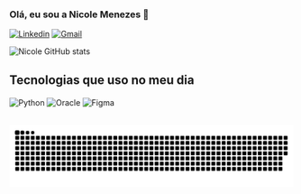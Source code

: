 ### Olá, eu sou a Nicole Menezes 👋

[![Linkedin](https://img.shields.io/badge/LinkedIn-0077B5?style=for-the-badge&logo=linkedin&logoColor=white)](https://https://www.linkedin.com/in/nicole-menezes-834bb7245/)
[![Gmail](https://img.shields.io/badge/Gmail-D14836?style=for-the-badge&logo=gmail&logoColor=white)](nicolearm88@gmail.com)

![Nicole GitHub stats](https://github-readme-stats.vercel.app/api?username=NickMC88&show_icons=true&theme=radical)

## Tecnologias que uso no meu dia

<div style="display: inline_block">
  <img align="center" alt="Python" src="https://img.shields.io/badge/Python-3776AB?style=for-the-badge&logo=python&logoColor=white" />
  <img align="center" alt="Oracle" src="https://img.shields.io/badge/Oracle-F80000?style=for-the-badge&logo=oracle&logoColor=black" />
  <img align="center" alt="Figma" src="https://img.shields.io/badge/Figma-F24E1E?style=for-the-badge&logo=figma&logoColor=white" />
</div><br/>

![snake gif](https://github.com/NickMC88/NickMC88/blob/output/github-contribution-grid-snake.svg)
